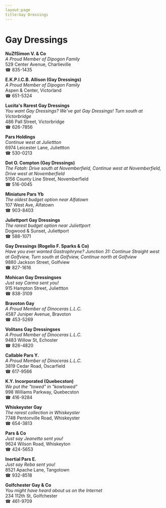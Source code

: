 ```yaml
---
layout:page
title:Gay Dressings
---
```

# Gay Dressings

**NuZfSimon V. & Co**  
_A Proud Member of Dipogon Family_  
529 Center Avenue, Charlieville  
☎ 835-1435



**E.K.P.I.C.B. Allison (Gay Dressings)**  
_A Proud Member of Dipogon Family_  
Aspen & Center, Victorland  
☎ 651-5324



**Lucita's Rarest Gay Dressings**  
_You want Gay Dressings? We've got Gay Dressings! 
Turn south at Victorbridge_  
486 Pall Street, Victorbridge  
☎ 626-7856



**Pars Holdings**  
_Continue west at Juliettton_  
6974 Leicester Lane, Juliettton  
☎ 530-0213



**Dot O. Compton (Gay Dressings)**  
_The Fatah: Drive south at Novemberfield, Continue west at Novemberfield, Drive west at Novemberfield_  
5156 County Line Street, Novemberfield  
☎ 516-0045



**Miniature Pars Yb**  
_The oldest budget option near Alfatown_  
107 West Ave, Alfatown  
☎ 903-8403



**Juliettport Gay Dressings**  
_The rarest budget option near Juliettport_  
Dogwood & Sunset, Juliettport  
☎ 588-1071



**Gay Dressings (Rogelio F. Sparks & Co)**  
_Have you ever wanted Gastrophryne? 
Junction 31: Continue Straight west at Golfview, Turn south at Golfview, Continue north at Golfview_  
9880 Jackson Street, Golfview  
☎ 827-1616



**Mohican Gay Dressingses**  
_Just say Carma sent you!_  
915 Hampton Street, Juliettton  
☎ 838-3109



**Bravoton Gay**  
_A Proud Member of Dinoceras L.L.C._  
4587 Juniper Avenue, Bravoton  
☎ 453-5269



**Volitans Gay Dressingses**  
_A Proud Member of Dinoceras L.L.C._  
9483 Willow St, Echoster  
☎ 826-4820



**Callable Pars Y.**  
_A Proud Member of Dinoceras L.L.C._  
3819 Cedar Road, Oscarfield  
☎ 617-9566



**K.Y. Incorporated (Quebecston)**  
_We put the "towed" in "kowtowed"_  
998 Williams Parkway, Quebecston  
☎ 416-9284



**Whiskeyster Gay**  
_The rarest collection in Whiskeyster_  
7748 Pentonville Road, Whiskeyster  
☎ 654-3813



**Pars & Co**  
_Just say Jeanetta sent you!_  
9624 Wilson Road, Whiskeyton  
☎ 424-5653



**Inertial Pars E.**  
_Just say Reba sent you!_  
8521 Apache Lane, Tangotown  
☎ 932-8518



**Golfchester Gay & Co**  
_You might have heard about us on the Internet_  
234 112th St, Golfchester  
☎ 461-9709



